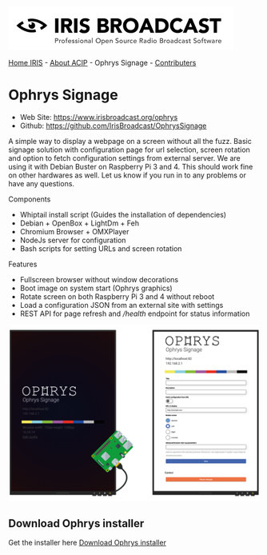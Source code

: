 ![IRIS Broadcast](../logo-iris.png)

[Home IRIS](../README.md) - [About ACIP](../README_ABOUT.md) - Ophrys Signage - [Contributers](../README_CONTRIBUTERS.md)

# Ophrys Signage

* Web Site: https://www.irisbroadcast.org/ophrys
* Github: https://github.com/IrisBroadcast/OphrysSignage

A simple way to display a webpage on a screen without all the fuzz.
Basic signage solution with configuration page for url selection,
screen rotation and option to fetch configuration settings from
external server. We are using it with Debian Buster on
Raspberry Pi 3 and 4. This should work fine on other hardwares
as well. Let us know if you run in to any problems or have any questions.

Components
- Whiptail install script (Guides the installation of dependencies)
- Debian + OpenBox + LightDm + Feh
- Chromium Browser + OMXPlayer
- NodeJs server for configuration
- Bash scripts for setting URLs and screen rotation

Features
- Fullscreen browser without window decorations
- Boot image on system start (Ophrys graphics)
- Rotate screen on both Raspberry Pi 3 and 4 without reboot
- Load a configuration JSON from an external site with settings
- REST API for page refresh and */health* endpoint for status information

![Ophrys Signage Screenshot](signage-screenshot.png)

## Download Ophrys installer
Get the installer here [Download Ophrys installer ](http://irisbroadcast.com/ophrys/install.tar.gz)